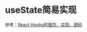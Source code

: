 # useState简易实现
参考：[React Hooks的理念、实现、源码](https://www.bilibili.com/video/BV1iV411b7L1?spm_id_from=333.999.0.0)